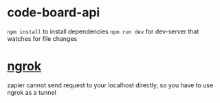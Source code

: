# code-board-api
`npm install` to install dependencies
`npm run dev` for dev-server that watches for file changes
# [ngrok](https://ngrok.com/)
zapier cannot send request to your localhost directly, so you have to use ngrok as a tunnel
